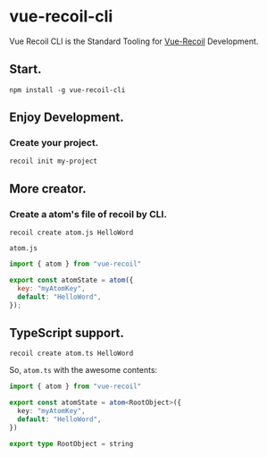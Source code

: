 # vue-recoil-cli
Vue Recoil CLI is the Standard Tooling for [Vue-Recoil](https://www.npmjs.com/package/vue-recoil) Development.

## Start.

``` shell
npm install -g vue-recoil-cli
```

## Enjoy Development.

### Create your project.

``` shell
recoil init my-project
```

## More creator.

### Create a atom's file of recoil by CLI.

``` shell
recoil create atom.js HelloWord
```

`atom.js`

``` js
import { atom } from "vue-recoil"

export const atomState = atom({
  key: "myAtomKey",
  default: "HelloWord",
});
```

## TypeScript support.

``` shell
recoil create atom.ts HelloWord
```

So, `atom.ts` with the awesome contents:

``` ts
import { atom } from "vue-recoil"

export const atomState = atom<RootObject>({
  key: "myAtomKey",
  default: "HelloWord",
})

export type RootObject = string
```